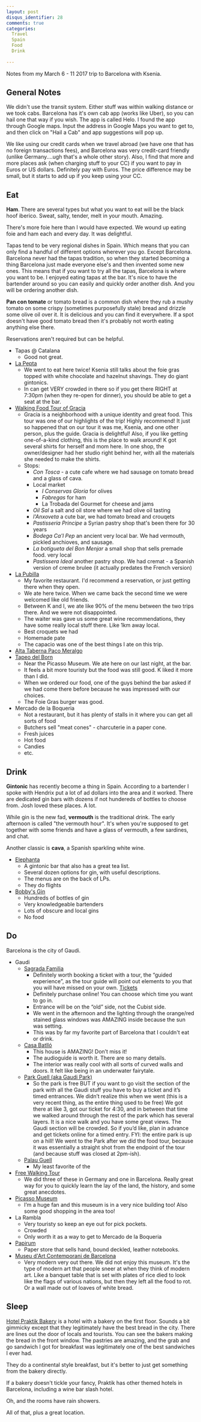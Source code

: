 ```yaml
---
layout: post
disqus_identifier: 28
comments: true
categories: 
  Travel
  Spain
  Food
  Drink
  
---
```


Notes from my March 6 - 11 2017 trip to Barcelona with Ksenia.

## General Notes

We didn't use the transit system. Either stuff was within walking distance or
we took cabs. Barcelona has it's own cab app (works like Uber), so you can hail
one that way if you wish. The app is called Helo. I found the app through
Google maps.  Input the address in Google Maps you want to get to, and then
click on "Hail a Cab" and app suggestions will pop up.

We like using our credit cards when we travel abroad (we have one that has no
foreign transactions fees), and Barcelona was very credit-card friendly (unlike
Germany....ugh that's a whole other story). Also, I find that more and more
places ask (when charging stuff to your CC) if you want to pay in Euros or US
dollars. Definitely pay with Euros. The price difference may be small, but it
starts to add up if you keep using your CC. 


## Eat

**Ham**.  There are several types but what you want to eat will be the black
hoof iberico.  Sweat, salty, tender, melt in your mouth.  Amazing.

There's more foie here than I would have expected.  We wound up eating foie and
ham each and every day.  It was delightful.

Tapas tend to be very regional dishes in Spain.  Which means that you can only
find a handful of different options wherever you go.  Except Barcelona.
Barcelona never had the tapas tradition, so when they started becoming a thing
Barcelona just made everyone else's and then invented some new ones.  This
means that if you want to try all the tapas, Barcelona is where you want to be.
I enjoyed eating tapas at the bar.  It's nice to have the bartender around so 
you can easily and quickly order another dish.  And you will be ordering
another dish.

**Pan con tomate** or tomato bread is a common dish where they rub a mushy
tomato on some crispy (sometimes purposefully stale) bread and drizzle some
olive oil over it.  It is delicious and you can find it everywhere.  If a spot
doesn't have good tomato bread then it's probably not worth eating anything
else there.

Reservations aren't required but can be helpful. 

* Tapas @ Catalana
    * Good not great.
* [La Pepta](https://www.yelp.com/biz/la-pepita-barcelona)
    * We went to eat here twice! Ksenia still talks about the foie gras topped
      with white chocolate and hazelnut shavings.  They do giant gintonics.
    * In can get VERY crowded in there so if you get there RIGHT at 7:30pm (when
      they re-open for dinner), you should be able to get a seat at the bar.
* [Walking Food Tour of Gracia](http://devourbarcelonafoodtours.com/tours/tour/gracia-neighborhood-food-market-tour/)
    * Gracia is a neighborhood with a unique identity and great food.  This
      tour was one of our highlights of the trip! Highly recommend! It just so
      happened that on our tour it was me, Ksenia, and one other person, plus the
      guide. Gracia is delightful! Also, if you like getting one-of-a-kind clothing,
      this is the place to walk around! K got several shirts for herself and mom
      here. In one shop, the owner/designer had her studio right behind her, with all
      the materials she needed to make the shirts.
    * Stops:
        * *Con Tosca* - a cute cafe where we had sausage on tomato bread and a glass of cava.
        * Local market 
            * *I Conservas Gloria* for olives
            * *Fabregas* for ham
            * La Trobada del Gourmet for cheese and jams
        * *Oil Sal* a salt and oil store where we had olive oil tasting
        * *l'Anxoveta* a cute bar, we had tomato bread and crouqets
        * *Pastisseria Principe* a Syrian pastry shop that's been there for 30 years
        * *Bodega Ca'l Pep* an ancient very local bar.  We had vermouth, pickled anchioves, and sausage.
        * *La botigueta del Bon Menjar* a small shop that sells premade food. very local
        * *Pastissera Ideal* another pastry shop.  We had cremat - a Spanish version of creme brulee (it actually predates the French version)
* [La Pubilla](https://www.yelp.com/biz_photos/la-pubilla-barcelona)
    * My favorite restaurant.  I'd recommend a reservation, or just getting there when they open.
    * We ate here twice.  When we came back the second time we were welcomed like old friends. 
    * Between K and I, we ate like 90% of the menu between the two trips there.  And we were not disappointed.  
    * The waiter was gave us some great wine recommendations, they have some really local stuff there.  Like 1km away local.
    * Best croquets we had
    * Homemade pate
    * The capacio was one of the best things I ate on this trip.
* [Alta Taberna Paco Meralgo](http://www.restaurantpacomeralgo.com/the-restaurant/)
* [Tapeo del Born](http://www.tapeoborn.cat/tapeo-del-born-en.html)
    * Near the Picasso Museum. We ate here on our last night, at the bar. 
    * It feels a bit more touristy but the food was still good.  K liked it more than I did.
    * When we ordered our food, one of the guys behind the bar asked if we had come there before because he was impressed with our choices. 
    * The Foie Gras burger was good.
* Mercado de la Boqueria
    * Not a restaurant, but it has plenty of stalls in it where you can get all sorts of food
    * Butchers sell "meat cones" - charcuterie in a paper cone. 
    * Fresh juices
    * Hot food
    * Candies
    * etc.


## Drink

**Gintonic** has recently become a thing in Spain.  According to a bartender I
spoke with Hendrix put a lot of ad dollars into the area and it worked.  There
are dedicated gin bars with dozens if not hundereds of bottles to choose from.
Josh loved these places.  A lot.

While gin is the new fad, **vermouth** is the traditional drink.  The early
afternoon is called "the vermouth hour".  It's when you're supposed to get
together with some friends and have a glass of vermouth, a few sardines, and
chat.

Another classic is **cava**, a Spanish sparkling white wine.

* [Elephanta](http://elephanta.cat)
    * A gintonic bar that also has a great tea list.
    * Several dozen options for gin, with useful descriptions.  
    * The menus are on the back of LPs.
    * They do flights
* [Bobby's Gin](http://www.bobbygin.com/en/)
    * Hundreds of bottles of gin
    * Very knowledgeable bartenders
    * Lots of obscure and local gins
    * No food
    
## Do

Barcelona is the city of Gaudi.

* Gaudi
    * [Sagrada Familia](http://www.sagradafamilia.org)
        * Definitely worth booking a ticket with a tour, the “guided experience”,
          as the tour guide will point out elements to you that you will have
          missed on your own.  [Tickets](http://www.sagradafamilia.org/en/tickets/)
        * Definitely purchase online! You can choose which time you want to go in.
        * Entrance will be on the “old” side, not the Cubist side.
        * We went in the afternoon and the lighting through the orange/red stained
          glass windows was AMAZING inside because the sun was setting.
        * This was by far my favorite part of Barcelona that I couldn't eat or drink.
    * [Casa Batlló](https://www.casabatllo.es/en/) 
        * This house is AMAZING! Don’t miss it! 
        * The audioguide is worth it.  There are so many details.
        * The interior was really cool with all sorts of curved walls and doors.
          It felt like being in an underwater fairytale.
    * [Park Guell (aka Gaudi Park)](https://www.parkguell.cat/en/)
        * So the park is free BUT if you want to go visit the section of the park
          with all the Gaudi stuff you have to buy a ticket and it’s timed entrances.
          We didn’t realize this when we went (this is a very recent thing, as the entire
          thing used to be free) We got there at like 3, got our ticket for 4:30, and in
          between that time we walked around through the rest of the park which has
          several layers. It is a nice walk and you have some great views. The Gaudi
          section will be crowded. So if you’d like, plan in advance and get tickets
          online for a timed entry. FYI: the entire park is up on a hill! We went to the
          Park after we did the food tour, because it was essentially a straight shot
          from the endpoint of the tour (and because stuff was closed at 2pm-ish).
    * [Palau Guell](http://www.palauguell.cat/en)
        * My least favorite of the 
* [Free Walking Tour](http://www.neweuropetours.eu/barcelona/en/home)
  * We did three of these in Germany and one in Barcelona. Really great way
    for you to quickly learn the lay of the land, the history, and some great
    anecdotes.
* [Picasso Museum](http://www.museupicasso.bcn.cat/en/)
  * I’m a huge fan and this museum is in a very nice building too! Also some
    good shopping in the area too!
* La Rambla
    * Very touristy so keep an eye out for pick pockets. 
    * Crowded
    * Only worth it as a way to get to Mercado de la Boqueria
* [Papirum](http://papirumbcn.com/)
    * Paper store that sells hand, bound deckled, leather notebooks.
* [Museu d'Art Contemporani de Barcelona](https://www.macba.cat/en/)
    * Very modern very out there.  We did not enjoy this museum.  It's the type
      of modern art that people sneer at when they think of modern art.  Like a
      banquet table that is set with plates of rice died to look like the flags
      of various nations, but then they left all the food to rot.  Or a wall
      made out of loaves of white bread.

## Sleep

[Hotel Praktik Bakery](http://www.hotelpraktikbakery.com/) is a hotel with a
bakery on the first floor.  Sounds a bit gimmicky except that they legitimately
have the best bread in the city.  There are lines out the door of locals and
tourists.  You can see the bakers making the bread in the front window.  The
pastries are amazing, and the grab and go sandwich I got for breakfast was
legitimately one of the best sandwiches I ever had.

They do a continental style breakfast, but it's better to just get something
from the bakery directly.

If a bakery doesn't tickle your fancy, Praktik has other themed hotels in 
Barcelona, including a wine bar slash hotel.

Oh, and the rooms have rain showers.

All of that, plus a great location. 
